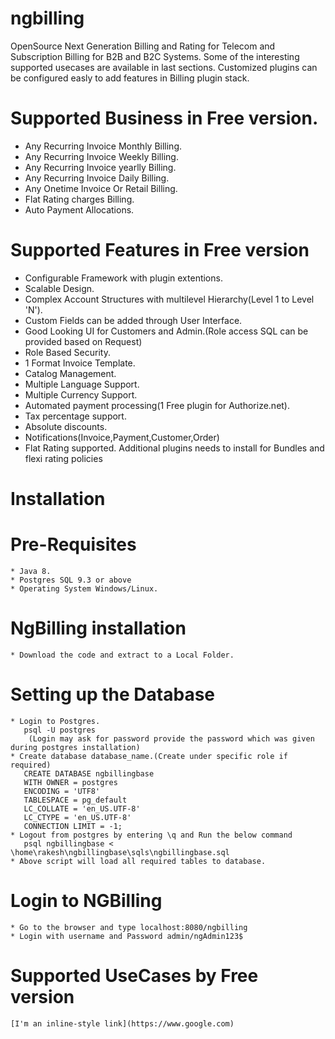 # ngbilling
OpenSource Next Generation Billing and Rating for Telecom and Subscription Billing for B2B and B2C Systems. Some of the interesting supported usecases are available in last sections. Customized plugins can be configured easly to add features in Billing plugin stack. 
 
# Supported Business in Free version.  
  * Any Recurring Invoice Monthly Billing.
  * Any Recurring Invoice Weekly Billing.
  * Any Recurring Invoice yearlly Billing.
  * Any Recurring Invoice Daily Billing.
  * Any Onetime Invoice Or Retail Billing.
  * Flat Rating charges Billing.
  * Auto Payment Allocations.
 
# Supported Features in Free version 
  * Configurable Framework with plugin extentions. 
  * Scalable Design.
  * Complex Account Structures with multilevel Hierarchy(Level 1 to Level 'N').
  * Custom Fields can be added through User Interface.
  * Good Looking UI for Customers and Admin.(Role access SQL can be provided based on Request)
  * Role Based Security.
  * 1 Format Invoice Template.
  * Catalog Management.
  * Multiple Language Support.
  * Multiple Currency Support.
  * Automated payment processing(1 Free plugin for Authorize.net).
  * Tax percentage support.
  * Absolute discounts.
  * Notifications(Invoice,Payment,Customer,Order)
  * Flat Rating supported. Additional plugins needs to install for Bundles and flexi rating policies

# Installation
  # Pre-Requisites
    * Java 8.
    * Postgres SQL 9.3 or above
    * Operating System Windows/Linux.
  # NgBilling installation
    * Download the code and extract to a Local Folder.
  # Setting up the Database
    * Login to Postgres. 
       psql -U postgres
        (Login may ask for password provide the password which was given during postgres installation)
    * Create database database_name.(Create under specific role if required)  
       CREATE DATABASE ngbillingbase
       WITH OWNER = postgres
       ENCODING = 'UTF8'
       TABLESPACE = pg_default
       LC_COLLATE = 'en_US.UTF-8'
       LC_CTYPE = 'en_US.UTF-8'
       CONNECTION LIMIT = -1;
    * Logout from postgres by entering \q and Run the below command 
       psql ngbillingbase < \home\rakesh\ngbillingbase\sqls\ngbillingbase.sql
    * Above script will load all required tables to database.
  
   # Login to NGBilling
    * Go to the browser and type localhost:8080/ngbilling
    * Login with username and Password admin/ngAdmin123$
    
  # Supported UseCases by Free version
    [I'm an inline-style link](https://www.google.com)

